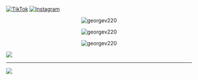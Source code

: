 [![TikTok](https://img.shields.io/badge/TikTok-%23000000.svg?logo=TikTok&logoColor=white)](https://tiktok.com/@aus.tv) [![Instagram](https://img.shields.io/badge/Instagram-%23E4405F.svg?logo=Instagram&logoColor=white)](https://instagram.com/leogianfagna) 

<p align="center"><img src="https://github-readme-stats.vercel.app/api?username=leogianfagna&theme=default&hide_border=false&include_all_commits=true&count_private=false" alt="georgev220" /></p>
<p align="center"><img src="https://github-readme-streak-stats.herokuapp.com/?user=leogianfagna&theme=default&hide_border=false" alt="georgev220" /></p>
<p align="center"><img src="https://github-readme-stats.vercel.app/api/top-langs/?username=leogianfagna&theme=default&hide_border=false&include_all_commits=true&count_private=false&layout=compact" alt="georgev220" /></p>

![](https://github-profile-trophy.vercel.app/?username=leogianfagna) <!-- &theme=radical&no-frame=true&no-bg=false&margin-w=4 -->

---
[![](https://visitcount.itsvg.in/api?id=leogianfagna&icon=0&color=12)](https://visitcount.itsvg.in)

<!-- Proudly created with GPRM ( https://gprm.itsvg.in ) -->
